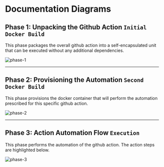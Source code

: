 # Documentation Diagrams

## Phase 1: Unpacking the Github Action `Initial Docker Build`

This phase packages the overall github action into a self-encapsulated unit that can be executed without any additional dependencies.

![phase-1](https://github.com/admiralappsec/springone-github-action/blob/main/diagrams/springone-ga1b.png)

<hr />

## Phase 2: Provisioning the Automation `Second Docker Build`

This phase provisions the docker container that will perform the automation prescribed for this specific github action.

![phase-2](https://github.com/admiralappsec/springone-github-action/blob/main/diagrams/springone-ga2b.png)

<hr />

## Phase 3: Action Automation Flow `Execution`

This phase performs the automation of the github action. The action steps are highlighted below.

![phase-3](https://github.com/admiralappsec/springone-github-action/blob/main/diagrams/springone-ga3b.png)
